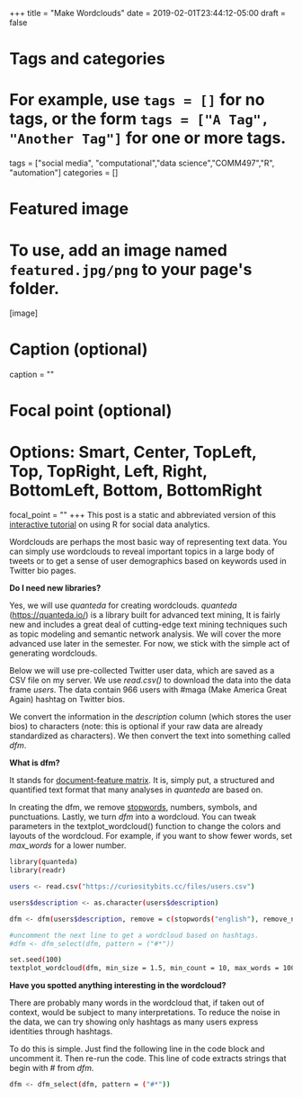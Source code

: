 +++
title = "Make Wordclouds"
date = 2019-02-01T23:44:12-05:00
draft = false

# Tags and categories
# For example, use `tags = []` for no tags, or the form `tags = ["A Tag", "Another Tag"]` for one or more tags.
tags = ["social media", "computational","data science","COMM497","R", "automation"]
categories = []
# Featured image
# To use, add an image named `featured.jpg/png` to your page's folder. 
[image]
  # Caption (optional)
  caption = ""

  # Focal point (optional)
  # Options: Smart, Center, TopLeft, Top, TopRight, Left, Right, BottomLeft, Bottom, BottomRight
  focal_point = ""
+++
This post is a static and abbreviated version of this [interactive tutorial](https://curiositybits.shinyapps.io/R_social_data_analytics/#section-make-wordclouds) on using R for social data analytics.

Wordclouds are perhaps the most basic way of representing text data. You can simply use wordclouds to reveal important topics in a large body of tweets or to get a sense of user demographics based on keywords used in Twitter bio pages.

**Do I need new libraries?**

Yes, we will use _quanteda_ for creating wordclouds. _quanteda_ (https://quanteda.io/) is a library built for advanced text mining, It is fairly new and includes a great deal of cutting-edge text mining techniques such as topic modeling and semantic network analysis. We will cover the more advanced use later in the semester. For now, we stick with the simple act of generating wordclouds.

Below we will use pre-collected Twitter user data, which are saved as a CSV file on my server. We use _read.csv()_ to download the data into the data frame _users_. The data contain 966 users with #maga (Make America Great Again) hashtag on Twitter bios. 

We convert the information in the _description_ column (which stores the user bios) to characters (note: this is optional if your raw data are already standardized as characters). We then convert the text into something called _dfm_. 

**What is dfm?**

It stands for [document-feature matrix](https://tutorials.quanteda.io/basic-operations/dfm/). It is, simply put, a structured and quantified text format that many analyses in _quanteda_ are based on. 

In creating the dfm, we remove [stopwords](https://en.wikipedia.org/wiki/Stop_words), numbers,  symbols, and punctuations. Lastly, we turn _dfm_ into a wordcloud. You can tweak parameters in the textplot_wordcloud() function to change the colors and layouts of the wordcloud. For example, if you want to show fewer words, set _max_words_ for a lower number.

```sh
library(quanteda)
library(readr)

users <- read.csv("https://curiositybits.cc/files/users.csv")

users$description <- as.character(users$description) 

dfm <- dfm(users$description, remove = c(stopwords("english"), remove_numbers = TRUE, remove_symbols = TRUE, sremove_punct = TRUE))

#uncomment the next line to get a wordcloud based on hashtags.
#dfm <- dfm_select(dfm, pattern = ("#*"))

set.seed(100)
textplot_wordcloud(dfm, min_size = 1.5, min_count = 10, max_words = 100)

```

**Have you spotted anything interesting in the wordcloud?**

There are probably many words in the wordcloud that, if taken out of context, would be subject to many interpretations. To reduce the noise in the data, we can try showing only hashtags as many users express identities through hashtags. 

To do this is simple. Just find the following line in the code block and uncomment it. Then re-run the code. This line of code extracts strings that begin with # from _dfm_.

```sh
dfm <- dfm_select(dfm, pattern = ("#*"))
```


